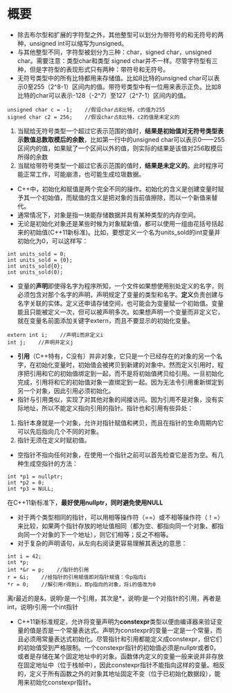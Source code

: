# 概要
- 除去布尔型和扩展的字符型之外，其他整型可以划分为带符号的和无符号的两种，unsigned int可以缩写为unsigned。
- 与其他整型不同，字符型被划分为三种：char，signed char，unsigned char。需要注意：类型char和类型
signed char并不一样。尽管字符型有三种，但是字符型的表现形式只有两种：带符号和无符号。
- 无符号类型中的所有比特都用来存储值。比如8比特的unsigned char可以表示0至255（2^8-1）区间内的值。带符号类型中有一位用来表示正负。比如8比特的char可以表示-128（-2^7）至127（2^7-1）区间内的值。

```
unsigned char c = -1;    //假设char占8比特，c的值为255
signed char c2 = 256;    //假设char占8比特，c2的值是未定义的
```
1. 当赋给无符号类型一个超过它表示范围的值时，**结果是初始值对无符号类型表示数值总数取模后的余数**，比如第一行中的unsigned char可以表示0——255区间内的值，如果赋了一个区间以外的值，则实际的结果是该值对256取模后所得的余数
2. 当赋给带符号类型一个超过它表示范围的值时，**结果是未定义的**。此时程序可能正常工作，可能崩溃，也可能生成垃圾数据。

- C++中，初始化和赋值是两个完全不同的操作。初始化的含义是创建变量时赋予其一个初始值，而赋值的含义是把对象的当前值擦除，而以一个新值来替代。
- 通常情况下，对象是指一块能存储数据并具有某种类型的内存空间。
- 无论是初始化对象还是某些时候为对象赋新值，都可以使用一组由花括号括起来的初始值(C++11新标准)。比如，要想定义一个名为units_sold的int变量并初始化为0，可以这样写：
```
int units_sold = 0;
int units_sold = {0};
int units_sold{0};
int units_sold(0);
```

- 变量的**声明**即使得名字为程序所知，一个文件如果想使用别处定义的名字，则必须包含对那个名字的声明，声明规定了变量的类型和名字。**定义**负责创建与名字关联的实体。定义还申请存储空间，也可能会为变量赋一个初始值。变量能且只能被定义一次，但可以被声明多次。如果想声明一个变量而非定义它，就在变量名前面添加关键字extern，而且不要显示的初始化变量。
```
extern int i;    //声明i而非定义i
int j;    //声明并定义j
```
- **引用**（C++特有，C没有）并非对象，它只是一个已经存在的对象的另一个名字，在初始化变量时，初始值会被拷贝到新建的对象中。然而定义引用时，程序把引用和它的初始值绑定到一起，而不是将初始值拷贝给引用。一旦初始化完成，引用将和它的初始值对象一直绑定到一起。因为无法令引用重新绑定到另一个对象，因此引用必须初始化。
- 指针与引用类似，实现了对其他对象的间接访问。因为引用不是对象，没有实际地址，所以不能定义指向引用的指针。指针也和引用有些异处：
1. 指针本身就是一个对象，允许对指针赋值和拷贝，而且在指针的生命周期内它可以先后指向几个不同的对象。
2. 指针无须在定义时赋初值。
- 空指针不指向任何对象，在使用一个指针之前可以首先检查它是否为空。有几种生成空指针的方法：
```
int *p1 = nullptr;
int *p2 = 0;
int *p3 = NULL;
```
在C++11新标准下，**最好使用nullptr，同时避免使用NULL**
- 对于两个类型相同的指针，可以用相等操作符（==）或不相等操作符（！=）来比较，如果两个指针存放的地址值相同（都为空、都指向同一个对象、都指向同一个对象的下一个地址），则它们相等；反之不相等。
- 对于复杂的声明语句，从左向右阅读更容易理解其表达的意思：
```
int i = 42;
int *p;
int *&r = p;    //指针的引用
r = &i;    //给指针的引用赋值即对指针赋值：令p指向i
*r = 0;    //解引用r得到i，即p指向的对象，将i的值改为0
```
离r最近的是&，说明r是一个引用，其次是\*，说明r是一个对指针的引用，再者是int，说明r引用一个int指针
- C++11新标准规定，允许将变量声明为**constexpr**类型以便由编译器来验证变量的值是否是一个常量表达式。声明为constexpr的变量一定是一个常量，而且必须用常量表达式初始化。尽管指针和引用都能定义成constexpr，但它们的初始值受到严格限制。一个constexpr指针的初始值必须是nullptr或者0，或者是存储在某个固定地址中的对象。函数体内定义的变量一般来说并非存放在固定地址中（位于栈帧中），因此constexpr指针不能指向这样的变量。相反的，定义于所有函数之外的对象其地址固定不变（位于已初始化数据段），能用来初始化constexpr指针。


